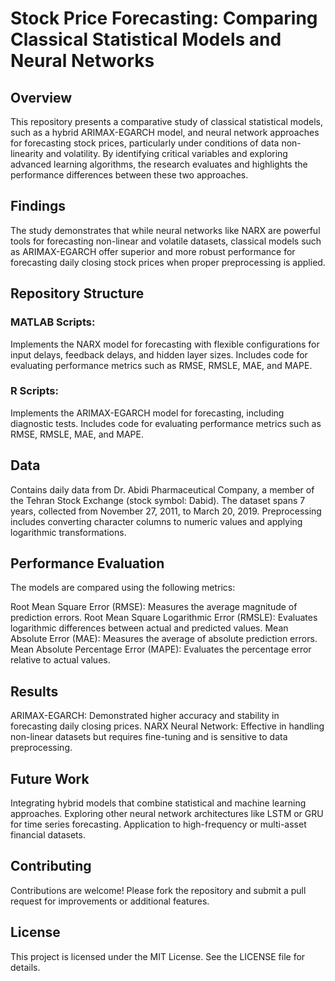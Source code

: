 # Stock Price Forecasting: Comparing Classical Statistical Models and Neural Networks
## Overview
This repository presents a comparative study of classical statistical models, such as a hybrid ARIMAX-EGARCH model, and neural network approaches for forecasting stock prices, particularly under conditions of data non-linearity and volatility. By identifying critical variables and exploring advanced learning algorithms, the research evaluates and highlights the performance differences between these two approaches.

## Findings
The study demonstrates that while neural networks like NARX are powerful tools for forecasting non-linear and volatile datasets, classical models such as ARIMAX-EGARCH offer superior and more robust performance for forecasting daily closing stock prices when proper preprocessing is applied.

## Repository Structure
### MATLAB Scripts:

Implements the NARX model for forecasting with flexible configurations for input delays, feedback delays, and hidden layer sizes.
Includes code for evaluating performance metrics such as RMSE, RMSLE, MAE, and MAPE.
### R Scripts:

Implements the ARIMAX-EGARCH model for forecasting, including diagnostic tests.
Includes code for evaluating performance metrics such as RMSE, RMSLE, MAE, and MAPE.
## Data

Contains daily data from Dr. Abidi Pharmaceutical Company, a member of the Tehran Stock Exchange (stock symbol: Dabid).
The dataset spans 7 years, collected from November 27, 2011, to March 20, 2019.
Preprocessing includes converting character columns to numeric values and applying logarithmic transformations.
## Performance Evaluation
The models are compared using the following metrics:

Root Mean Square Error (RMSE): Measures the average magnitude of prediction errors.
Root Mean Square Logarithmic Error (RMSLE): Evaluates logarithmic differences between actual and predicted values.
Mean Absolute Error (MAE): Measures the average of absolute prediction errors.
Mean Absolute Percentage Error (MAPE): Evaluates the percentage error relative to actual values.
## Results
ARIMAX-EGARCH: Demonstrated higher accuracy and stability in forecasting daily closing prices.
NARX Neural Network: Effective in handling non-linear datasets but requires fine-tuning and is sensitive to data preprocessing.
## Future Work
Integrating hybrid models that combine statistical and machine learning approaches.
Exploring other neural network architectures like LSTM or GRU for time series forecasting.
Application to high-frequency or multi-asset financial datasets.
## Contributing
Contributions are welcome! Please fork the repository and submit a pull request for improvements or additional features.

## License
This project is licensed under the MIT License. See the LICENSE file for details.
